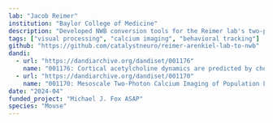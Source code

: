```yaml
---
lab: "Jacob Reimer"
institution: "Baylor College of Medicine"
description: "Developed NWB conversion tools for the Reimer lab's two-photon imaging datasets. The conversion pipeline handles complex datasets including calcium imaging from the two-photon random access mesoscope (2P-RAM), behavioral measurements (locomotion, eye tracking), and olfactory stimuli. The tools support the standardization of large-scale imaging experiments involving tens of thousands of neurons across multiple visual cortical areas."
tags: ["visual processing", "calcium imaging", "behavioral tracking"]
github: "https://github.com/catalystneuro/reimer-arenkiel-lab-to-nwb"
dandi:
  - url: "https://dandiarchive.org/dandiset/001176"
    name: "001176: Cortical acetylcholine dynamics are predicted by cholinergic axon activity and behavior state"
  - url: "https://dandiarchive.org/dandiset/001170"
    name: "001170: Mesoscale Two-Photon Calcium Imaging of Population Level Odor Responses from the Mouse Olfactory Bulb"
date: "2024-04"
funded_project: "Michael J. Fox ASAP"
species: "Mouse"
---
```

